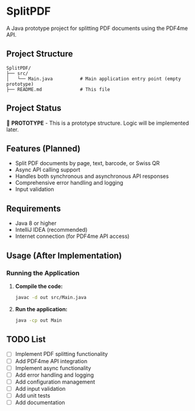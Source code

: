 # SplitPDF

A Java prototype project for splitting PDF documents using the PDF4me API.

## Project Structure

```
SplitPDF/
├── src/
│   └── Main.java          # Main application entry point (empty prototype)
├── README.md              # This file
```

## Project Status

🚧 **PROTOTYPE** - This is a prototype structure. Logic will be implemented later.

## Features (Planned)

- Split PDF documents by page, text, barcode, or Swiss QR
- Async API calling support
- Handles both synchronous and asynchronous API responses
- Comprehensive error handling and logging
- Input validation

## Requirements

- Java 8 or higher
- IntelliJ IDEA (recommended)
- Internet connection (for PDF4me API access)

## Usage (After Implementation)

### Running the Application

1. **Compile the code:**
   ```bash
   javac -d out src/Main.java
   ```

2. **Run the application:**
   ```bash
   java -cp out Main
   ```

## TODO List

- [ ] Implement PDF splitting functionality
- [ ] Add PDF4me API integration
- [ ] Implement async functionality
- [ ] Add error handling and logging
- [ ] Add configuration management
- [ ] Add input validation
- [ ] Add unit tests
- [ ] Add documentation 
